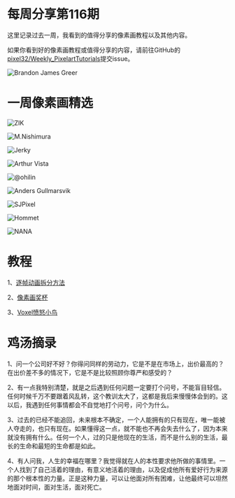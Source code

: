 # 每周分享第116期

这里记录过去一周，我看到的值得分享的像素画教程以及其他内容。

如果你看到好的像素画教程或值得分享的内容，请前往GitHub的[pixel32/Weekly_PixelartTutorials](https://github.com/pixel32/Weekly_PixelartTutorials "pixel32/Weekly_PixelartTutorials")提交issue。

![Brandon James Greer](https://pbs.twimg.com/media/ErvN5WLVkAUfEJ0?format=png&name=medium)

# 一周像素画精选

![ZIK
](https://pbs.twimg.com/media/EruKylJVEAYrKCW?format=png&name=large)

![M.Nishimura
](https://pbs.twimg.com/media/ErxaR3cVgAQjaWB?format=png&name=large)

![Jerky
](https://pbs.twimg.com/media/ErUdvGoXcAIGnEn?format=png&name=medium)

![Arthur Vista
](https://pbs.twimg.com/media/ErTI3UZXYAcHCc3?format=png&name=large)

![@ohilin
](https://pbs.twimg.com/media/ErvFn9_XEAArTRj?format=jpg&name=medium)


![Anders Gullmarsvik
](https://pbs.twimg.com/media/ErnhiwTXEAE5tMI?format=png&name=900x900)

![SJPixel
](https://pbs.twimg.com/media/ErdOhs2XEAIoMqD?format=png&name=large)

![Hommet](https://pbs.twimg.com/media/ErlNqIrXAAAprVt?format=png&name=medium)

![NANA
](https://pbs.twimg.com/media/ErOIWyFXIAIrdRw?format=png&name=medium)

# 教程


1、[逐帧动画拆分方法](https://mp.weixin.qq.com/s/fnXTRFuqe3bCrFQUbNHknw)

2、[像素画奖杯](https://mp.weixin.qq.com/s/4-poE-t6vasu_8Lpd5OuTw)

3、[Voxel愤怒小鸟](https://mp.weixin.qq.com/s/3LNk2bcx25Gfrt34AF3qjA)

# 鸡汤摘录

1、问一个公司好不好？你得问同样的劳动力，它是不是在市场上，出价最高的？在出价差不多的情况下，它是不是比较照顾你尊严和感受的？

2、有一点我特别清楚，就是之后遇到任何问题一定要打个问号，不能盲目轻信。任何时候千万不要跟着风乱转，这个教训太大了，这都是我后来慢慢体会到的。这以后，我遇到任何事情都会不自觉地打个问号，问个为什么。

3、过去的已经不能追回，未来根本不确定，一个人能拥有的只有现在，唯一能被人夺走的，也只有现在。如果懂得这一点，就不能也不再会失去什么了，因为本来就没有拥有什么。任何一个人，过的只是他现在的生活，而不是什么别的生活，最长的生命和最短的生命都是如此。

4、有人问我，人生的幸福在哪里？我觉得就在人的本性要求他所做的事情里。一个人找到了自己活着的理由，有意义地活着的理由，以及促成他所有爱好行为来源的那个根本性的力量。正是这种力量，可以让他面对所有困难，让他最终可以坦然地面对时间，面对生活，面对死亡。








